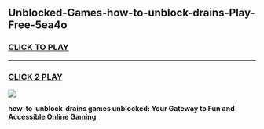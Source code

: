 
## Unblocked-Games-how-to-unblock-drains-Play-Free-5ea4o
<h3>
<a href="https://premium76.site?title=how-to-unblock-drains&ref=21A">CLICK TO PLAY</a></h3>
<hr>

<h3>
<a href="https://premium76.site?title=how-to-unblock-drains&ref=21A">CLICK 2 PLAY</a>
  
</h3>

<a href="https://premium76.site?title=how-to-unblock-drains&ref=21A"><img src="https://clearcache.store/games.png"></a>


**how-to-unblock-drains games unblocked: Your Gateway to Fun and Accessible Online Gaming**
